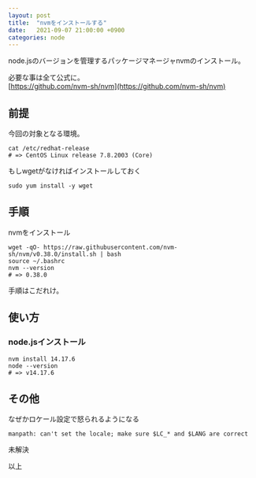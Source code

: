 ```yaml
---
layout: post
title:  "nvmをインストールする"
date:   2021-09-07 21:00:00 +0900
categories: node
---
```


node.jsのバージョンを管理するパッケージマネージャnvmのインストール。  

必要な事は全て公式に。  
[https://github.com/nvm-sh/nvm](https://github.com/nvm-sh/nvm)  

## 前提

今回の対象となる環境。
```
cat /etc/redhat-release
# => CentOS Linux release 7.8.2003 (Core)
```

もしwgetがなければインストールしておく
```
sudo yum install -y wget
```

## 手順

nvmをインストール

```
wget -qO- https://raw.githubusercontent.com/nvm-sh/nvm/v0.38.0/install.sh | bash
source ~/.bashrc
nvm --version
# => 0.38.0
```

手順はこだれけ。

## 使い方

### node.jsインストール
```
nvm install 14.17.6
node --version
# => v14.17.6
```

## その他

なぜかロケール設定で怒られるようになる
```
manpath: can't set the locale; make sure $LC_* and $LANG are correct
```

未解決

以上
